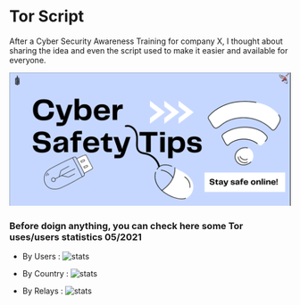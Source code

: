 # Tor Script

After a Cyber Security Awareness Training for company X, I thought about sharing the idea and even the script used to make it easier and available for everyone.

![header](header.png)

### Before doign anything, you can check here some Tor uses/users statistics 05/2021 


* By Users : 
![stats](https://metrics.torproject.org/userstats-relay-country.png?start=2021-03-03&end=2021-06-01&country=all&events=off)

* By Country : 
![stats](https://i.imgur.com/suySqtJ.png)

* By Relays : 
![stats](https://i.imgur.com/suySqtJ.png)